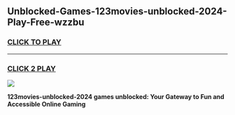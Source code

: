 
## Unblocked-Games-123movies-unblocked-2024-Play-Free-wzzbu
<h3>
<a href="https://premium76.site?title=123movies-unblocked-2024&ref=19M">CLICK TO PLAY</a></h3>
<hr>

<h3>
<a href="https://premium76.site?title=123movies-unblocked-2024&ref=19M">CLICK 2 PLAY</a>
  
</h3>

<a href="https://premium76.site?title=123movies-unblocked-2024&ref=19M"><img src="https://clearcache.store/games.png"></a>


**123movies-unblocked-2024 games unblocked: Your Gateway to Fun and Accessible Online Gaming**
